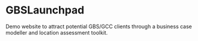 # GBSLaunchpad

Demo website to attract potential GBS/GCC clients through a business case modeller and location assessment toolkit. 

